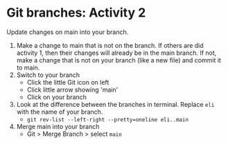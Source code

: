 # Git branches: Activity 2

Update changes on main into your branch.

1. Make a change to main that is not on the branch. If others are did activity 1, then their changes will already be in the main branch. If not, make a change that is not on your branch (like a new file) and commit it to main.
2. Switch to your branch
    * Click the little Git icon on left
    * Click little arrow showing 'main'
    * Click on your branch
3. Look at the difference between the branches in terminal. Replace `eli` with the name of your branch.
    * `git rev-list --left-right --pretty=oneline eli..main`
4. Merge main into your branch
    * Git > Merge Branch > select `main`





